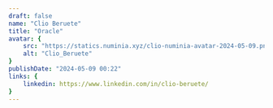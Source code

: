 ```yaml
---
draft: false
name: "Clio Beruete"
title: "Oracle"
avatar: {
    src: "https://statics.numinia.xyz/clio-numinia-avatar-2024-05-09.png",
    alt: "Clio_Beruete"
}
publishDate: "2024-05-09 00:22"
links: {
    linkedin: https://www.linkedin.com/in/clio-beruete/
}
---
```

